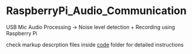 # RaspberryPi_Audio_Communication

USB Mic Audio Processing -> Noise level detection + Recording using Raspberry Pi

check markup descrption files inside [code](https://github.com/rohit--jain/RaspberryPi_Audio_Communication/tree/main/code) folder for detailed instructions
